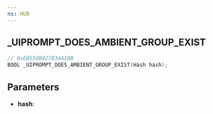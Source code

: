 ```yaml
---
ns: HUD
---
```

## _UIPROMPT_DOES_AMBIENT_GROUP_EXIST

```c
// 0xEB550B927B34A1BB
BOOL _UIPROMPT_DOES_AMBIENT_GROUP_EXIST(Hash hash);
```

## Parameters
* **hash**:
